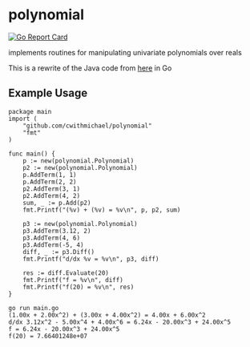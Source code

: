 # polynomial

[![Go Report Card](https://goreportcard.com/badge/github.com/cwithmichael/polynomial)](https://goreportcard.com/report/github.com/cwithmichael/polynomial)

implements routines for manipulating univariate polynomials over reals

This is a rewrite of the Java code from [here](https://www.cs.cmu.edu/~adamchik/15-121/lectures/Linked%20Lists/code/Polynomial.java) in Go

## Example Usage
```
package main
import (
	"github.com/cwithmichael/polynomial"
	"fmt"
)

func main() {
	p := new(polynomial.Polynomial)
	p2 := new(polynomial.Polynomial)
	p.AddTerm(1, 1)
	p.AddTerm(2, 2)
	p2.AddTerm(3, 1)
	p2.AddTerm(4, 2)
	sum, _ := p.Add(p2)
	fmt.Printf("(%v) + (%v) = %v\n", p, p2, sum)

	p3 := new(polynomial.Polynomial)
	p3.AddTerm(3.12, 2)
	p3.AddTerm(4, 6)
	p3.AddTerm(-5, 4)
	diff, _ := p3.Diff()
	fmt.Printf("d/dx %v = %v\n", p3, diff)

	res := diff.Evaluate(20)
	fmt.Printf("f = %v\n", diff)
	fmt.Printf("f(20) = %v\n", res)
}

```

```
go run main.go
(1.00x + 2.00x^2) + (3.00x + 4.00x^2) = 4.00x + 6.00x^2
d/dx 3.12x^2 - 5.00x^4 + 4.00x^6 = 6.24x - 20.00x^3 + 24.00x^5
f = 6.24x - 20.00x^3 + 24.00x^5
f(20) = 7.66401248e+07
```
